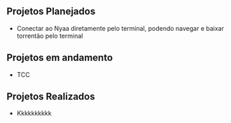 ## Projetos Planejados 
- Conectar ao Nyaa diretamente pelo terminal, podendo navegar e baixar torrentão pelo terminal

## Projetos em andamento
- TCC

## Projetos Realizados
- Kkkkkkkkkk
